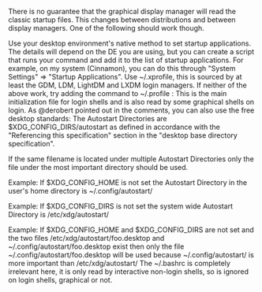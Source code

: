 There is no guarantee that the graphical display manager will read the classic startup files. This changes between distributions and between display managers. One of the following should work though.

Use your desktop environment's native method to set startup applications. The details will depend on the DE you are using, but you can create a script that runs your command and add it to the list of startup applications. For example, on my system (Cinnamon), you can do this through "System Settings" => "Startup Applications".
Use ~/.xprofile, this is sourced by at least the GDM, LDM, LightDM and LXDM login managers.
If neither of the above work, try adding the command to ~/.profile : This is the main initialization file for login shells and is also read by some graphical shells on login.
As @derobert pointed out in the comments, you can also use the free desktop standards:
The Autostart Directories are $XDG_CONFIG_DIRS/autostart as defined in accordance with the "Referencing this specification" section in the "desktop base directory specification".

If the same filename is located under multiple Autostart Directories only the file under the most important directory should be used.

Example: If $XDG_CONFIG_HOME is not set the Autostart Directory in the user's home directory is ~/.config/autostart/

Example: If $XDG_CONFIG_DIRS is not set the system wide Autostart Directory is /etc/xdg/autostart/

Example: If $XDG_CONFIG_HOME and $XDG_CONFIG_DIRS are not set and the two files /etc/xdg/autostart/foo.desktop and ~/.config/autostart/foo.desktop exist then only the file ~/.config/autostart/foo.desktop will be used because ~/.config/autostart/ is more important than /etc/xdg/autostart/
The ~/.bashrc is completely irrelevant here, it is only read by interactive non-login shells, so is ignored on login shells, graphical or not.
